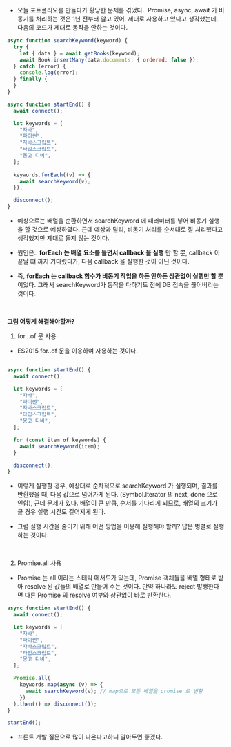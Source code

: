  - 오늘 포트폴리오를 만들다가 황당한 문제를 겪었다.. Promise, async, await 가 비동기를 처리하는 것은 1년 전부터 알고 있어, 제대로 사용하고 있다고 생각했는데, 다음의 코드가 제대로 동작을 안하는 것이다.

```javascript
async function searchKeyword(keyword) {
  try {
    let { data } = await getBooks(keyword);
    await Book.insertMany(data.documents, { ordered: false });
  } catch (error) {
    console.log(error);
  } finally {
  }
}

async function startEnd() {
  await connect();

  let keywords = [
    "자바",
    "파이썬",
    "자바스크립트",
    "타입스크립트",
    "몽고 디비",
  ];
  
  keywords.forEach((v) => {
    await searchKeyword(v);
  });

  disconnect();
}
```

- 예상으로는 배열을 순환하면서 searchKeyword 에 패러미터를 넣어 비동기 실행을 할 것으로 예상하였다. 근데 예상과 달리, 비동기 처리를 순서대로 잘 처리했다고 생각했지만 제대로 돌지 않는 것이다.

- 원인은.. __forEach 는 배열 요소를 돌면서 callback 을 실행__ 만 할 뿐, callback 이 끝날 떄 까지 기다렸다가, 다음 callback 을 실행한 것이 아닌 것이다.

- 즉, __forEach 는 callback 함수가 비동기 작업을 하든 안하든 상관없이 실행만 할 뿐__ 이었다. 그래서 searchKeyword가 동작을 다하기도 전에 DB 접속을 끊어버리는 것이다.

<br>

__그럼 어떻게 해결해야할까?__

1) for...of 문 사용

- ES2015 for..of 문을 이용하여 사용하는 것이다.

```javascript

async function startEnd() {
  await connect();

  let keywords = [
    "자바",
    "파이썬",
    "자바스크립트",
    "타입스크립트",
    "몽고 디비",
  ];

  for (const item of keywords) {
    await searchKeyword(item);
  }

  disconnect();
}
```

- 이렇게 실행할 경우, 예상대로 순차적으로 searchKeyword 가 실행되며, 결과를 반환했을 때, 다음 값으로 넘어가게 된다. (Symbol.Iterator 의 next, done 으로 인함), 근데 문제가 있다. 배열이 큰 만큼,
순서를 기다리게 되므로, 배열의 크기가 클 경우 실행 시간도 길어지게 된다.

- 그럼 실행 시간을 줄이기 위해 어떤 방법을 이용해 실행해야 할까? 답은 병렬로 실행하는 것이다.

<br>

2) Promise.all 사용

- Promise 는 all 이라는 스태틱 메서드가 있는데, Promise 객체들을 배열 형태로 받아 resolve 된 값들의 배열로 만들어 주는 것이다. 만약 하나라도 reject 발생한다면 다른 Promise 의 resolve 여부와 상관없이 바로 반환한다.

```javascript
async function startEnd() {
  await connect();

  let keywords = [
    "자바",
    "파이썬",
    "자바스크립트",
    "타입스크립트",
    "몽고 디비",
  ];

  Promise.all(
    keywords.map(async (v) => {
      await searchKeyword(v); // map으로 모든 배열을 promise 로 변환
    })
  ).then(() => disconnect());
}

startEnd();
```

- 프론트 개발 질문으로 많이 나온다고하니 알아두면 좋겠다.

